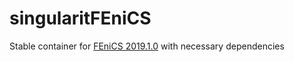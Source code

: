 # singularitFEniCS
Stable container for [FEniCS 2019.1.0](https://fenicsproject.org/download/) with necessary dependencies 
